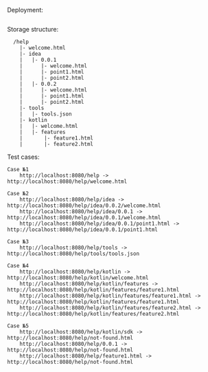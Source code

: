 
Deployment:
```
```

Storage structure:
```
  /help
    |- welcome.html
    |- idea
    |   |- 0.0.1
    |      |- welcome.html
    |      |- point1.html
    |      |- point2.html
    |   |- 0.0.2
    |      |- welcome.html
    |      |- point1.html
    |      |- point2.html
    |- tools
    |   |- tools.json
    |- kotlin
    |   |- welcome.html
    |   |- features
    |       |- feature1.html
    |       |- feature2.html
```

Test cases:

    Case №1
        http://localhost:8080/help -> http://localhost:8080/help/welcome.html

    Case №2
        http://localhost:8080/help/idea -> http://localhost:8080/help/idea/0.0.2/welcome.html
        http://localhost:8080/help/idea/0.0.1 -> http://localhost:8080/help/idea/0.0.1/welcome.html
        http://localhost:8080/help/idea/0.0.1/point1.html -> http://localhost:8080/help/idea/0.0.1/point1.html

    Case №3
        http://localhost:8080/help/tools -> http://localhost:8080/help/tools/tools.json

    Case №4
        http://localhost:8080/help/kotlin -> http://localhost:8080/help/kotlin/welcome.html
        http://localhost:8080/help/kotlin/features -> http://localhost:8080/help/kotlin/features/feature1.html
        http://localhost:8080/help/kotlin/features/feature1.html -> http://localhost:8080/help/kotlin/features/feature1.html
        http://localhost:8080/help/kotlin/features/feature2.html -> http://localhost:8080/help/kotlin/features/feature2.html
    
    Case №5
        http://localhost:8080/help/kotlin/sdk -> http://localhost:8080/help/not-found.html
        http://localhost:8080/help/0.0.1 -> http://localhost:8080/help/not-found.html
        http://localhost:8080/help/feature1.html -> http://localhost:8080/help/not-found.html